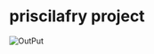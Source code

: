 ﻿# priscilafry project


![OutPut](https://github.com/prifry/priscilafry_ecpi_project/assets/88210504/94c17bc3-2f74-453f-9a82-64bfc0cafb4f)

